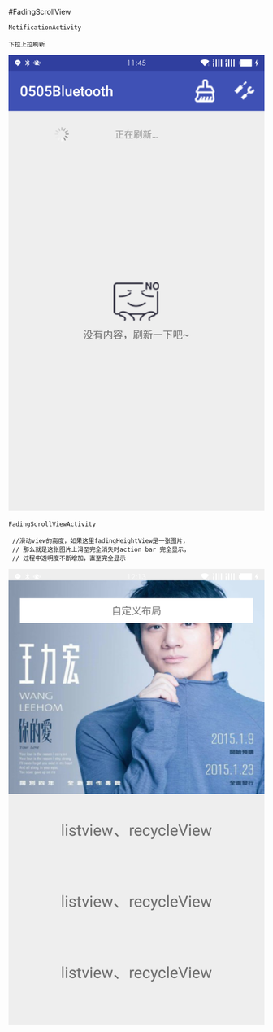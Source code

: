 #FadingScrollView



    NotificationActivity

    下拉上拉刷新
 ![](https://github.com/CNHTT/PullListView/blob/master/appimage/device-2017-05-08-114606.png  "NotificationActivity")


    FadingScrollViewActivity

     //滑动view的高度，如果这里fadingHeightView是一张图片，
     // 那么就是这张图片上滑至完全消失时action bar 完全显示，
     // 过程中透明度不断增加，直至完全显示

  ![]( https://github.com/CNHTT/PullListView/blob/master/appimage/device-2017-05-08-121310.png)
